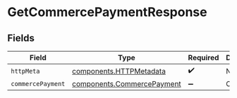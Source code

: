 # GetCommercePaymentResponse


## Fields

| Field                                                                    | Type                                                                     | Required                                                                 | Description                                                              |
| ------------------------------------------------------------------------ | ------------------------------------------------------------------------ | ------------------------------------------------------------------------ | ------------------------------------------------------------------------ |
| `httpMeta`                                                               | [components.HTTPMetadata](../../models/components/httpmetadata.md)       | :heavy_check_mark:                                                       | N/A                                                                      |
| `commercePayment`                                                        | [components.CommercePayment](../../models/components/commercepayment.md) | :heavy_minus_sign:                                                       | OK                                                                       |